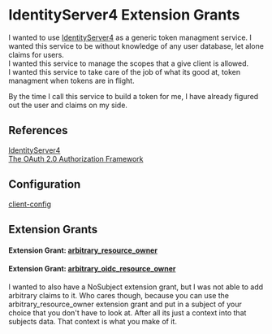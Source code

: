 # IdentityServer4 Extension Grants

I wanted to use [IdentityServer4](https://github.com/IdentityServer/IdentityServer4) as a generic token managment service.
I wanted this service to be without knowledge of any user database, let alone claims for users.  
I wanted this service to manage the scopes that a give client is allowed.  
I wanted this service to take care of the job of what its good at, token managment when tokens are in flight.  

By the time I call this service to build a token for me, I have already figured out the user and claims on my side.


## References 
[IdentityServer4](http://docs.identityserver.io)  
[The OAuth 2.0 Authorization Framework](https://tools.ietf.org/html/rfc6749)  

## Configuration
[client-config](src/IdentityServer4.HostApp/Config.cs)

## Extension Grants  
#### Extension Grant: [arbitrary_resource_owner](docs/arbitrary_resource_owner.md)  
#### Extension Grant: [arbitrary_oidc_resource_owner](docs/arbitrary_oidc_resource_owner.md)  

I wanted to also have a NoSubject extension grant, but I was not able to add arbitrary claims to it.  Who cares though, because you can use the arbitrary_resource_owner extension grant and put in a subject of your choice that you don't have to look at.  After all its just a context into that subjects data.  That context is what you make of it.

